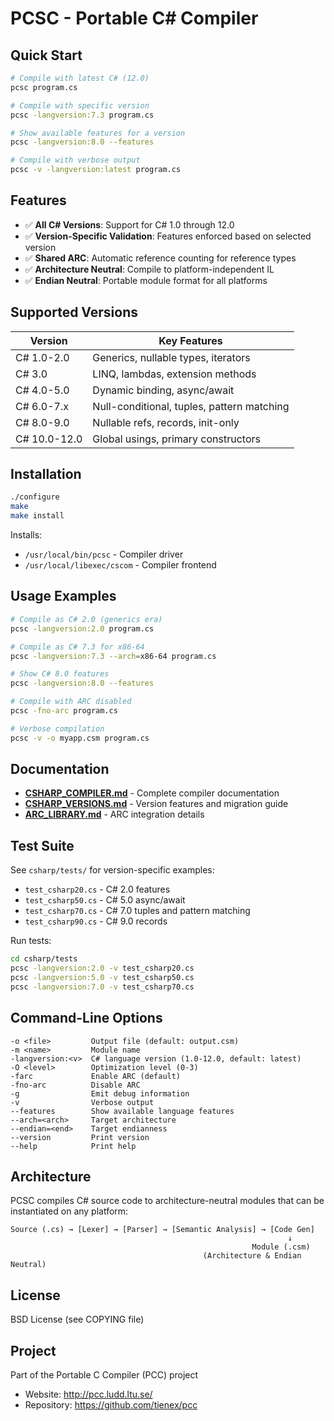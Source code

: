 # PCSC - Portable C# Compiler

## Quick Start

```bash
# Compile with latest C# (12.0)
pcsc program.cs

# Compile with specific version
pcsc -langversion:7.3 program.cs

# Show available features for a version
pcsc -langversion:8.0 --features

# Compile with verbose output
pcsc -v -langversion:latest program.cs
```

## Features

- ✅ **All C# Versions**: Support for C# 1.0 through 12.0
- ✅ **Version-Specific Validation**: Features enforced based on selected version
- ✅ **Shared ARC**: Automatic reference counting for reference types
- ✅ **Architecture Neutral**: Compile to platform-independent IL
- ✅ **Endian Neutral**: Portable module format for all platforms

## Supported Versions

| Version | Key Features |
|---------|--------------|
| C# 1.0-2.0 | Generics, nullable types, iterators |
| C# 3.0 | LINQ, lambdas, extension methods |
| C# 4.0-5.0 | Dynamic binding, async/await |
| C# 6.0-7.x | Null-conditional, tuples, pattern matching |
| C# 8.0-9.0 | Nullable refs, records, init-only |
| C# 10.0-12.0 | Global usings, primary constructors |

## Installation

```bash
./configure
make
make install
```

Installs:
- `/usr/local/bin/pcsc` - Compiler driver
- `/usr/local/libexec/cscom` - Compiler frontend

## Usage Examples

```bash
# Compile as C# 2.0 (generics era)
pcsc -langversion:2.0 program.cs

# Compile as C# 7.3 for x86-64
pcsc -langversion:7.3 --arch=x86-64 program.cs

# Show C# 8.0 features
pcsc -langversion:8.0 --features

# Compile with ARC disabled
pcsc -fno-arc program.cs

# Verbose compilation
pcsc -v -o myapp.csm program.cs
```

## Documentation

- **[CSHARP_COMPILER.md](CSHARP_COMPILER.md)** - Complete compiler documentation
- **[CSHARP_VERSIONS.md](CSHARP_VERSIONS.md)** - Version features and migration guide
- **[ARC_LIBRARY.md](ARC_LIBRARY.md)** - ARC integration details

## Test Suite

See `csharp/tests/` for version-specific examples:
- `test_csharp20.cs` - C# 2.0 features
- `test_csharp50.cs` - C# 5.0 async/await
- `test_csharp70.cs` - C# 7.0 tuples and pattern matching
- `test_csharp90.cs` - C# 9.0 records

Run tests:
```bash
cd csharp/tests
pcsc -langversion:2.0 -v test_csharp20.cs
pcsc -langversion:5.0 -v test_csharp50.cs
pcsc -langversion:7.0 -v test_csharp70.cs
```

## Command-Line Options

```
-o <file>         Output file (default: output.csm)
-m <name>         Module name
-langversion:<v>  C# language version (1.0-12.0, default: latest)
-O <level>        Optimization level (0-3)
-farc             Enable ARC (default)
-fno-arc          Disable ARC
-g                Emit debug information
-v                Verbose output
--features        Show available language features
--arch=<arch>     Target architecture
--endian=<end>    Target endianness
--version         Print version
--help            Print help
```

## Architecture

PCSC compiles C# source code to architecture-neutral modules that can be instantiated on any platform:

```
Source (.cs) → [Lexer] → [Parser] → [Semantic Analysis] → [Code Gen]
                                                              ↓
                                                      Module (.csm)
                                           (Architecture & Endian Neutral)
```

## License

BSD License (see COPYING file)

## Project

Part of the Portable C Compiler (PCC) project
- Website: http://pcc.ludd.ltu.se/
- Repository: https://github.com/tienex/pcc
